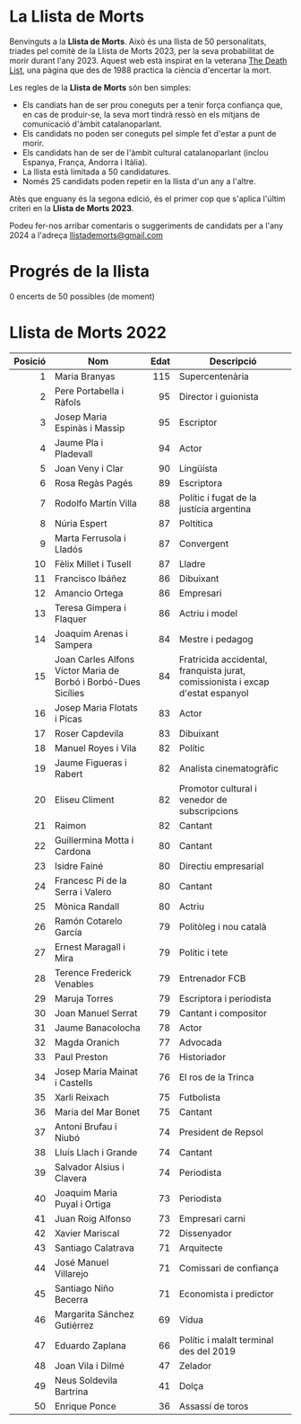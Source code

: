 # La Llista de Morts

Benvinguts a la **Llista de Morts**. Això és una llista de 50 personalitats, triades pel comitè de la Llista de Morts 2023, per la seva probabilitat de morir durant l'any 2023. Aquest web està inspirat en la veterana [The Death List](https://deathlist.net/), una pàgina que des de 1988 practica la ciència d'encertar la mort.

Les regles de la **Llista de Morts** són ben simples:
- Els candiats han de ser prou coneguts per a tenir força confiança que, en cas de produir-se, la seva mort tindrà ressò en els mitjans de comunicació d'àmbit  catalanoparlant.
- Els candidats no poden ser coneguts pel simple fet d'estar a punt de morir.
- Els candidats han de ser de l'àmbit cultural catalanoparlant (inclou Espanya, França, Andorra i Itàlia).
- La llista està limitada a 50 candidatures.
- Només 25 candidats poden repetir en la llista d'un any a l'altre.

Atès que enguany és la segona edició, és el primer cop que s'aplica l'últim criteri en la **Llista de Morts 2023**.

Podeu fer-nos arribar comentaris o suggeriments de candidats per a l'any 2024 a l'adreça llistademorts@gmail.com

# Progrés de la llista

0 encerts de 50 possibles (de moment)


# Llista de Morts 2022


| Posició | Nom | Edat | Descripció |
| ------: |-----|-----:|----------- |
| 1 | Maria Branyas| 115 | Supercentenària |
| 2 | Pere Portabella i Ràfols| 95 | Director i guionista |
| 3 | Josep Maria Espinàs i Massip| 95 | Escriptor |
| 4 | Jaume Pla i Pladevall| 94 | Actor |
| 5 | Joan Veny i Clar| 90 | Lingüísta |
| 6 | Rosa Regàs Pagés| 89 | Escriptora |
| 7 | Rodolfo Martín Villa| 88 | Polític i fugat de la justícia argentina |
| 8 | Núria Espert| 87 | Poltítica |
| 9 | Marta Ferrusola i Lladós| 87 | Convergent |
| 10 | Fèlix Millet i Tusell| 87 | Lladre |
| 11 | Francisco Ibáñez| 86 | Dibuixant |
| 12 | Amancio Ortega| 86 | Empresari |
| 13 | Teresa Gimpera i Flaquer| 86 | Actriu i model |
| 14 | Joaquim Arenas i Sampera| 84 | Mestre i pedagog |
| 15 | Joan Carles Alfons Víctor Maria de Borbó i Borbó-Dues Sicílies| 84 | Fratricida accidental, franquista jurat, comissionista i excap d'estat espanyol |
| 16 | Josep Maria Flotats i Picas| 83 | Actor |
| 17 | Roser Capdevila| 83 | Dibuixant |
| 18 | Manuel Royes i Vila| 82 | Polític |
| 19 | Jaume Figueras i Rabert| 82 | Analista cinematogràfic |
| 20 | Eliseu Climent| 82 | Promotor cultural i venedor de subscripcions |
| 21 | Raimon| 82 | Cantant |
| 22 | Guillermina Motta i Cardona| 80 | Cantant |
| 23 | Isidre Fainé| 80 | Directiu empresarial |
| 24 | Francesc Pi de la Serra i Valero| 80 | Cantant |
| 25 | Mònica Randall| 80 | Actriu |
| 26 | Ramón Cotarelo García| 79 | Politòleg i nou català |
| 27 | Ernest Maragall i Mira| 79 | Polític i tete |
| 28 | Terence Frederick Venables| 79 | Entrenador FCB |
| 29 | Maruja Torres| 79 | Escriptora i periodista |
| 30 | Joan Manuel Serrat| 79 | Cantant i compositor |
| 31 | Jaume Banacolocha| 78 | Actor |
| 32 | Magda Oranich| 77 | Advocada |
| 33 | Paul Preston| 76 | Historiador |
| 34 | Josep Maria Mainat i Castells| 76 | El ros de la Trinca |
| 35 | Xarli Reixach| 75 | Futbolista |
| 36 | Maria del Mar Bonet| 75 | Cantant |
| 37 | Antoni Brufau i Niubó| 74 | President de Repsol |
| 38 | Lluís Llach i Grande| 74 | Cantant |
| 39 | Salvador Alsius i Clavera| 74 | Periodista |
| 40 | Joaquim Maria Puyal i Ortiga| 73 | Periodista |
| 41 | Juan Roig Alfonso| 73 | Empresari carni |
| 42 | Xavier Mariscal| 72 | Dissenyador |
| 43 | Santiago Calatrava| 71 | Arquitecte |
| 44 | José Manuel Villarejo| 71 | Comissari de confiança |
| 45 | Santiago Niño Becerra| 71 | Economista i predictor |
| 46 | Margarita Sánchez Gutiérrez| 69 | Vídua |
| 47 | Eduardo Zaplana| 66 | Polític i malalt terminal des del 2019 |
| 48 | Joan Vila i Dilmé| 47 | Zelador |
| 49 | Neus Soldevila Bartrina| 41 | Dolça |
| 50 | Enrique Ponce| 36 | Assassí de toros |
